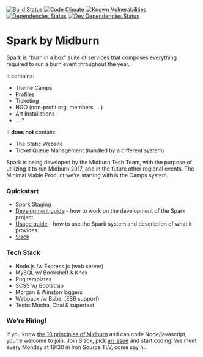 [![Build Status](https://travis-ci.org/Midburn/Spark.svg?branch=master)](https://travis-ci.org/Midburn/Spark)
[![Code Climate](https://codeclimate.com/github/Midburn/Spark/badges/gpa.svg)](https://codeclimate.com/github/Midburn/Spark)
[![Known Vulnerabilities](https://snyk.io/test/github/Midburn/Spark/badge.svg)](https://snyk.io/test/github/Midburn/Spark)
[![Dependencies Status](https://david-dm.org/Midburn/Spark/status.svg)](https://david-dm.org/Midburn/Spark)
[![Dev Dependencies Status](https://david-dm.org/Midburn/Spark/dev-status.svg)](https://david-dm.org/Midburn/Spark?type=dev)

# Spark by Midburn

Spark is "burn in a box" suite of services that composes everything required to run a burn event throughout the year.

It contains:
- Theme Camps
- Profiles
- Ticketing
- NGO (non-profit org, members, ...)
- Art Installations
- ... ?

It **does not** contain:
- The Static Website
- Ticket Queue Management (handled by a different system)

Spark is being developed by the Midburn Tech Team, with the purpose of utilizing it to run Midburn 2017, and in the future other regional events. The Minimal Viable Product we're starting with is the Camps system.

### Quickstart

- [Spark Staging](http://sparkstaging.midburn.org/)
- [Development guide](/docs/development/README.md) - how to work on the development of the Spark project.
- [Usage guide](/docs/usage/README.md) - how to use the Spark system and description of what it provides.
- [Slack](https://midburnos.slack.com/)

### Tech Stack
- Node.js /w Express.js (web server)
- MySQL w/ Bookshelf & Knex
- Pug templates
- SCSS w/ Bootstrap
- Morgan & Winston loggers
- Webpack /w Babel (ES6 support)
- Tests: Mocha, Chai & supertest

### We're Hiring!
If you know [the 10 principles of Midburn](http://midburn.org/en-ten-principles/) and can code Node/javascript, you're welcome to join. Join Slack, pick [an issue](https://github.com/Midburn/Spark/issues) and start coding!
We meet every Monday at 19:30 in Iron Source TLV, come say hi.
